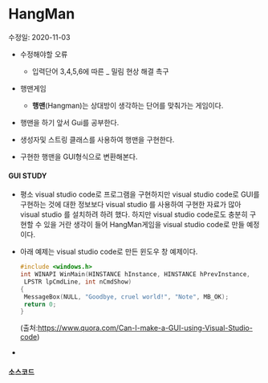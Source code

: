 # HangMan

수정일: 2020-11-03

+ 수정해야할 오류
  + 입력단어 3,4,5,6에 따른 _ 밀림 현상 해결 촉구



+ 행맨게임
  + **행맨**(Hangman)는 상대방이 생각하는 단어를 맞춰가는 게임이다.
+ 행맨을 하기 앞서 Gui를 공부한다.
+ 생성자및 스트링 클래스를 사용하여 행맨을 구현한다.
+ 구현한 행맨을 GUI형식으로 변환해본다.

#### GUI STUDY

+ 평소 visual studio code로 프로그램을 구현하지만 visual studio code로 GUI를 구현하는 것에 대한 정보보다 visual studio 를 사용하여 구현한 자료가 많아 visual studio 를 설치하려 하려 했다. 하지만 visual studio code로도 충분히 구현할 수 있을 거란 생각이 들어 HangMan게임을 visual studio code로 만들 예정이다. 

+ 아래 예제는 visual studio code로 만든 윈도우 창 예제이다. 

  ```c++
  #include <windows.h> 
  int WINAPI WinMain(HINSTANCE hInstance, HINSTANCE hPrevInstance, 
   LPSTR lpCmdLine, int nCmdShow) 
  { 
   MessageBox(NULL, "Goodbye, cruel world!", "Note", MB_OK); 
   return 0; 
  } 
  ```

  (출처:https://www.quora.com/Can-I-make-a-GUI-using-Visual-Studio-code)

+ 

#### 소스코드

